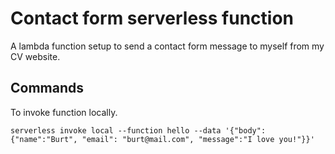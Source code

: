 # Contact form serverless function

A lambda function setup to send a contact form message to myself from my CV website.

## Commands

To invoke function locally.

```
serverless invoke local --function hello --data '{"body": {"name":"Burt", "email": "burt@mail.com", "message":"I love you!"}}'
```
